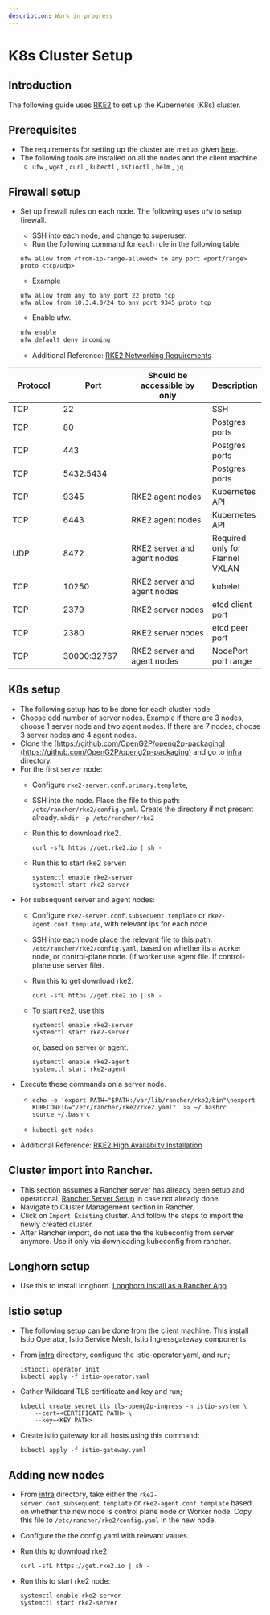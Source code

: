 ```yaml
---
description: Work in progress
---
```


# K8s Cluster Setup

## Introduction

The following guide uses [RKE2](https://docs.rke2.io) to set up the Kubernetes (K8s) cluster.

## Prerequisites

* The requirements for setting up the cluster are met as given [here](k8s-cluster-requirements.md).
* The following tools are installed on all the nodes and the client machine.
  * `ufw` , `wget` , `curl` , `kubectl` , `istioctl` , `helm` , `jq`&#x20;

## Firewall setup

*   Set up firewall rules on each node. The following uses `ufw` to setup firewall.

    * SSH into each node, and change to superuser.
    * Run the following command for each rule in the following table

    ```
    ufw allow from <from-ip-range-allowed> to any port <port/range> proto <tcp/udp>
    ```

    * Example

    ```
    ufw allow from any to any port 22 proto tcp
    ufw allow from 10.3.4.0/24 to any port 9345 proto tcp
    ```

    * Enable ufw.

    ```bash
    ufw enable
    ufw default deny incoming
    ```

    * Additional Reference: [RKE2 Networking Requirements](https://docs.rke2.io/install/requirements#networking)



<table><thead><tr><th width="126">Protocol</th><th width="144">Port</th><th width="272">Should be accessible by only</th><th>Description</th></tr></thead><tbody><tr><td>TCP</td><td>22</td><td></td><td>SSH</td></tr><tr><td>TCP</td><td>80</td><td></td><td>Postgres ports</td></tr><tr><td>TCP</td><td>443</td><td></td><td>Postgres ports</td></tr><tr><td>TCP</td><td>5432:5434</td><td></td><td>Postgres ports</td></tr><tr><td>TCP</td><td>9345</td><td>RKE2 agent nodes</td><td>Kubernetes API</td></tr><tr><td>TCP</td><td>6443</td><td>RKE2 agent nodes</td><td>Kubernetes API</td></tr><tr><td>UDP</td><td>8472</td><td>RKE2 server and agent nodes</td><td>Required only for Flannel VXLAN</td></tr><tr><td>TCP</td><td>10250</td><td>RKE2 server and agent nodes</td><td>kubelet</td></tr><tr><td>TCP</td><td>2379</td><td>RKE2 server nodes</td><td>etcd client port</td></tr><tr><td>TCP</td><td>2380</td><td>RKE2 server nodes</td><td>etcd peer port</td></tr><tr><td>TCP</td><td>30000:32767</td><td>RKE2 server and agent nodes</td><td>NodePort port range</td></tr></tbody></table>

## K8s setup

* The following setup has to be done for each cluster node.
* Choose odd number of server nodes. Example if there are 3 nodes, choose 1 server node and two agent nodes. If there are 7 nodes, choose 3 server nodes and 4 agent nodes.
* Clone the [https://github.com/OpenG2P/openg2p-packaging](https://github.com/OpenG2P/openg2p-packaging)  and go to [infra](https://github.com/OpenG2P/openg2p-packaging/tree/develop/infra) directory.
* For the first server node:
  * Configure `rke2-server.conf.primary.template`,
  * SSH into the node. Place the file to this path: `/etc/rancher/rke2/config.yaml`. Create the directory if not present already. `mkdir -p /etc/rancher/rke2` .
  *   Run this to download rke2.

      ```
      curl -sfL https://get.rke2.io | sh -
      ```
  *   Run this to start rke2 server:

      ```
      systemctl enable rke2-server
      systemctl start rke2-server
      ```
* For subsequent server and agent nodes:
  * Configure `rke2-server.conf.subsequent.template` or `rke2-agent.conf.template`, with relevant ips for each node.
  * SSH into each node place the relevant file to this path: `/etc/rancher/rke2/config.yaml`, based on whether its a worker node, or control-plane node. (If worker use agent file. If control-plane use server file).
  *   Run this to get download rke2.

      ```
      curl -sfL https://get.rke2.io | sh -
      ```
  *   To start rke2, use this

      ```
      systemctl enable rke2-server
      systemctl start rke2-server
      ```

      or, based on server or agent.

      ```
      systemctl enable rke2-agent
      systemctl start rke2-agent
      ```
* Execute these commands on a server node.
  * ```
    echo -e 'export PATH="$PATH:/var/lib/rancher/rke2/bin"\nexport KUBECONFIG="/etc/rancher/rke2/rke2.yaml"' >> ~/.bashrc
    source ~/.bashrc
    ```
  * ```
    kubectl get nodes
    ```
* Additional Reference: [RKE2 High Availabilty Installation](https://docs.rke2.io/install/ha)

## &#x20;Cluster import into Rancher.

* This section assumes a Rancher server has already been setup and operational. [Rancher Server Setup](broken-reference) in case not already done.
* Navigate to Cluster Management section in Rancher.
* Click on `Import Existing` cluster. And follow the steps to import the newly created cluster.
* After Rancher import, do not use the the kubeconfig from server anymore. Use it only via downloading kubeconfig from rancher.

## Longhorn setup

* Use this to install longhorn. [Longhorn Install as a Rancher App](https://longhorn.io/docs/1.3.2/deploy/install/install-with-rancher/)

## Istio setup

* The following setup can be done from the client machine. This install Istio Operator, Istio Service Mesh, Istio Ingressgateway components.
*   From [infra](https://github.com/OpenG2P/openg2p-packaging/tree/develop/infra) directory, configure the istio-operator.yaml, and run;

    ```
    istioctl operator init
    kubectl apply -f istio-operator.yaml
    ```
*   Gather Wildcard TLS certificate and key and run;

    ```
    kubectl create secret tls tls-openg2p-ingress -n istio-system \
        --cert=<CERTIFICATE PATH> \
        --key=<KEY PATH>
    ```
*   Create istio gateway for all hosts using this command:

    ```
    kubectl apply -f istio-gateway.yaml
    ```

## Adding new nodes

* From [infra](https://github.com/OpenG2P/openg2p-packaging/tree/develop/infra) directory, take either the `rke2-server.conf.subsequent.template` or `rke2-agent.conf.template` based on whether the new node is control plane node or Worker node. Copy this file to `/etc/rancher/rke2/config.yaml` in the new node.
* Configure the the config.yaml with relevant values.
*   Run this to download rke2.

    ```
    curl -sfL https://get.rke2.io | sh -
    ```
*   Run this to start rke2 node:

    ```
    systemctl enable rke2-server
    systemctl start rke2-server
    ```

